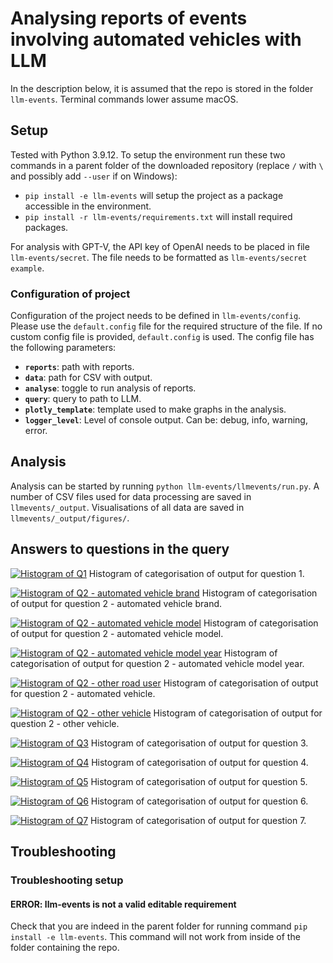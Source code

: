 # Analysing reports of events involving automated vehicles with LLM

In the description below, it is assumed that the repo is stored in the folder `llm-events`. Terminal commands lower assume macOS.

## Setup
Tested with Python 3.9.12. To setup the environment run these two commands in a parent folder of the downloaded repository (replace `/` with `\` and possibly add `--user` if on Windows):
- `pip install -e llm-events` will setup the project as a package accessible in the environment.
- `pip install -r llm-events/requirements.txt` will install required packages.

For analysis with GPT-V, the API key of OpenAI needs to be placed in file `llm-events/secret`. The file needs to be formatted as `llm-events/secret example`.

### Configuration of project
Configuration of the project needs to be defined in `llm-events/config`. Please use the `default.config` file for the required structure of the file. If no custom config file is provided, `default.config` is used. The config file has the following parameters:
- **`reports`**: path with reports.
- **`data`**: path for CSV with output.
- **`analyse`**: toggle to run analysis of reports.
- **`query`**: query to path to LLM.
- **`plotly_template`**: template used to make graphs in the analysis.
- **`logger_level`**: Level of console output. Can be: debug, info, warning, error.

## Analysis
Analysis can be started by running `python llm-events/llmevents/run.py`. A number of CSV files used for data processing are saved in `llmevents/_output`. Visualisations of all data are saved in `llmevents/_output/figures/`.

## Answers to questions in the query
[![Histogram of Q1](figures/hist_q1_category.png)](https://htmlpreview.github.io/?https://github.com/bazilinskyy/llm-events/blob/main/figures/hist_q1_category.html)
Histogram of categorisation of output for question 1.

[![Histogram of Q2 - automated vehicle brand](figures/hist_q2_av_brand.png)](https://htmlpreview.github.io/?https://github.com/bazilinskyy/llm-events/blob/main/figures/hist_q2_av_brand.html)
Histogram of categorisation of output for question 2 - automated vehicle brand.

[![Histogram of Q2 - automated vehicle model](figures/hist_q2_av_model.png)](https://htmlpreview.github.io/?https://github.com/bazilinskyy/llm-events/blob/main/figures/hist_q2_av_model.html)
Histogram of categorisation of output for question 2 - automated vehicle model.

[![Histogram of Q2 - automated vehicle model year](figures/hist_q2_av_year.png)](https://htmlpreview.github.io/?https://github.com/bazilinskyy/llm-events/blob/main/figures/hist_q2_av_year.html)
Histogram of categorisation of output for question 2 - automated vehicle model year.

[![Histogram of Q2 - other road user](figures/hist_q2_other_road_user.png)](https://htmlpreview.github.io/?https://github.com/bazilinskyy/llm-events/blob/main/figures/hist_q2_other_road_user.html)
Histogram of categorisation of output for question 2 - automated vehicle.

[![Histogram of Q2 - other vehicle](figures/hist_q2_other_vehicle.png)](https://htmlpreview.github.io/?https://github.com/bazilinskyy/llm-events/blob/main/figures/hist_q2_other_vehicle.html)
Histogram of categorisation of output for question 2 - other vehicle.

[![Histogram of Q3](figures/hist_q3_category.png)](https://htmlpreview.github.io/?https://github.com/bazilinskyy/llm-events/blob/main/figures/hist_q3_category.html)
Histogram of categorisation of output for question 3.

[![Histogram of Q4](figures/hist_q4_category.png)](https://htmlpreview.github.io/?https://github.com/bazilinskyy/llm-events/blob/main/figures/hist_q4_category.html)
Histogram of categorisation of output for question 4.

[![Histogram of Q5](figures/hist_q5_category.png)](https://htmlpreview.github.io/?https://github.com/bazilinskyy/llm-events/blob/main/figures/hist_q5_category.html)
Histogram of categorisation of output for question 5.

[![Histogram of Q6](figures/hist_q6_category.png)](https://htmlpreview.github.io/?https://github.com/bazilinskyy/llm-events/blob/main/figures/hist_q6_category.html)
Histogram of categorisation of output for question 6.

[![Histogram of Q7](figures/hist_q7_category.png)](https://htmlpreview.github.io/?https://github.com/bazilinskyy/llm-events/blob/main/figures/hist_q7_category.html)
Histogram of categorisation of output for question 7.

## Troubleshooting
### Troubleshooting setup
#### ERROR: llm-events is not a valid editable requirement
Check that you are indeed in the parent folder for running command `pip install -e llm-events`. This command will not work from inside of the folder containing the repo.